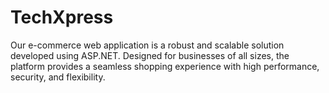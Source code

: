# TechXpress
Our e-commerce web application is a robust and scalable solution developed using ASP.NET. Designed for businesses of all sizes, the platform provides a seamless shopping experience with high performance, security, and flexibility.

